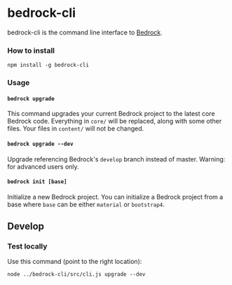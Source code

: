 # bedrock-cli

bedrock-cli is the command line interface to [Bedrock](bedrock.mono.company).

### How to install

    npm install -g bedrock-cli

### Usage

#### `bedrock upgrade`

This command upgrades your current Bedrock project to the latest core Bedrock code. Everything in `core/` will be replaced,
along with some other files. Your files in `content/` will not be changed.

#### `bedrock upgrade --dev`

Upgrade referencing Bedrock's `develop` branch instead of master. Warning: for advanced users only.

#### `bedrock init [base]`

Initialize a new Bedrock project. You can initialize a Bedrock project from a base where `base` can be either `material` or `bootstrap4`.

## Develop

### Test locally

Use this command (point to the right location):

    node ../bedrock-cli/src/cli.js upgrade --dev